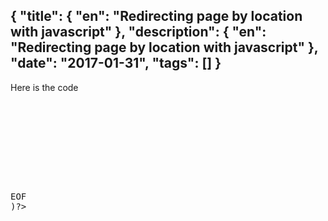 {
    "title": {
        "en": "Redirecting page by location with javascript"
    },
    "description": {
        "en": "Redirecting page by location with javascript"
    },
    "date": "2017-01-31",
    "tags": []
}
---
<p>Here is the code</p>
<pre>
<?=htmlentities(<<<'EOF'
<!DOCTYPE html>
<html>
<head>
<title>Wikipedia redirect</title>
<script>
var language = navigator.language || navigator.browserLanguage;
if ( language.substr(0,2) == 'es' ) window.location = "http://es.wikipedia.org"; 
else window.location = "http://en.wikipedia.org";
</script>
</head>
<body>
</body>
</html>
EOF
)?>
</pre>
